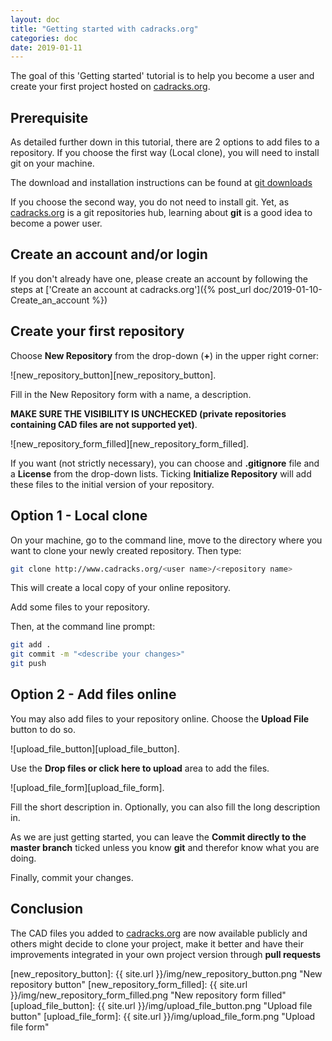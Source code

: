 ```yaml
---
layout: doc
title: "Getting started with cadracks.org"
categories: doc
date: 2019-01-11
---
```


The goal of this 'Getting started' tutorial is to help you become a user and create your first 
project hosted on [cadracks.org](http://cadracks.org).

Prerequisite
------------

As detailed further down in this tutorial, there are 2 options to add files 
to a repository. If you choose the first way (Local clone), you will need 
to install git on your machine.

The download and installation instructions can be found at [git downloads](https://git-scm.com/downloads)

If you choose the second way, you do not need to install git. 
Yet, as [cadracks.org](http://cadracks.org) is a git repositories hub, 
learning about **git** is a good idea to become a power user.


Create an account and/or login
------------------------------

If you don't already have one, please create an account by following the steps at 
['Create an account at cadracks.org']({% post_url doc/2019-01-10-Create_an_account %})


Create your first repository
----------------------------

Choose **New Repository** from the drop-down (**+**) in the upper right corner:

![new_repository_button][new_repository_button].

Fill in the New Repository form with a name, a description.

**MAKE SURE THE VISIBILITY IS UNCHECKED (private repositories containing CAD files are not supported yet)**.

![new_repository_form_filled][new_repository_form_filled].

If you want (not strictly necessary), you can choose and **.gitignore** file and a **License** from the drop-down lists. 
Ticking **Initialize Repository** will add these files to the initial version of your repository.


Option 1 - Local clone
----------------------

On your machine, go to the command line, move to the directory where you want to clone your newly created repository. 
Then type:

```bash
git clone http://www.cadracks.org/<user name>/<repository name>
```

This will create a local copy of your online repository.        

Add some files to your repository.

Then, at the command line prompt:

```bash
git add .
git commit -m "<describe your changes>"
git push

```


Option 2 - Add files online
---------------------------

You may also add files to your repository online. Choose the **Upload File** button 
to do so.

![upload_file_button][upload_file_button].

Use the **Drop files or click here to upload** area to add the files.

![upload_file_form][upload_file_form].

Fill the short description in. Optionally, you can also fill the long description in.

As we are just getting started,  you can leave the **Commit directly to the master branch** 
ticked unless you know **git** and therefor know what you are doing.

Finally, commit your changes.


Conclusion
----------

The CAD files you added to [cadracks.org](http://cadracks.org) are now available publicly and 
others might decide to clone your project, make it better and have their improvements integrated in your own project version through **pull requests**

[new_repository_button]: {{ site.url }}/img/new_repository_button.png "New repository button"
[new_repository_form_filled]: {{ site.url }}/img/new_repository_form_filled.png "New repository form filled"
[upload_file_button]: {{ site.url }}/img/upload_file_button.png "Upload file button"
[upload_file_form]: {{ site.url }}/img/upload_file_form.png "Upload file form"